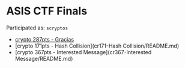 ASIS CTF Finals
==================

Participated as: `scryptos`

* [crypto 287pts - Gracias](cr287-Gracias/README.md)
* [crypto 171pts - Hash Collision](cr171-Hash Collision/README.md)
* [crypto 367pts - Interested Message](cr367-Interested Message/README.md)
